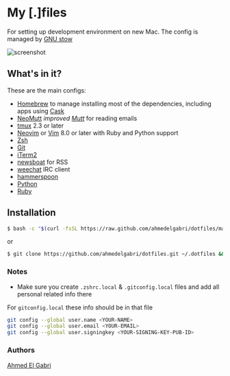 # My [.]files

For setting up development environment on new Mac. The config is managed by
[GNU stow](https://www.gnu.org/software/stow/)

![screenshot](https://raw.githubusercontent.com/ahmedelgabri/dotfiles/master/latest.png)

## What's in it?

These are the main configs:

* [Homebrew](https://brew.sh/) to manage installing most of the dependencies, including apps using
  [Cask](https://github.com/caskroom/homebrew-cask)
* [NeoMutt](https://www.neomutt.org/) _improved [Mutt](http://www.mutt.org/)_ for reading emails
* [tmux](http://tmux.sourceforge.net/) 2.3 or later
* [Neovim](https://neovim.io) or [Vim](http://www.vim.org/) 8.0 or later with Ruby and Python
  support
* [Zsh](http://www.zsh.org/)
* [Git](http://git-scm.com/)
* [iTerm2](http://www.iterm2.com/)
* [newsboat](http://newsboat.org/) for RSS
* [weechat](https://weechat.org/) IRC client
* [hammerspoon](http://www.hammerspoon.org/)
* [Python](https://www.python.org/)
* [Ruby](https://www.ruby-lang.org/)

## Installation

```bash
$ bash -c "$(curl -fsSL https://raw.github.com/ahmedelgabri/dotfiles/master/script/install)"
```

or

```sh
$ git clone https://github.com/ahmedelgabri/dotfiles.git ~/.dotfiles && cd ~/.dotfiles && make install
```

### Notes

* Make sure you create `.zshrc.local` & `.gitconfig.local` files and add all personal related info
  there

For `gitconfig.local` these info should be in that file

```sh
git config --global user.name <YOUR-NAME>
git config --global user.email <YOUR-EMAIL>
git config --global user.signingkey <YOUR-SIGNING-KEY-PUB-ID>
```

### Authors

[Ahmed El Gabri](https://twitter.com/AhmedElGabri)

